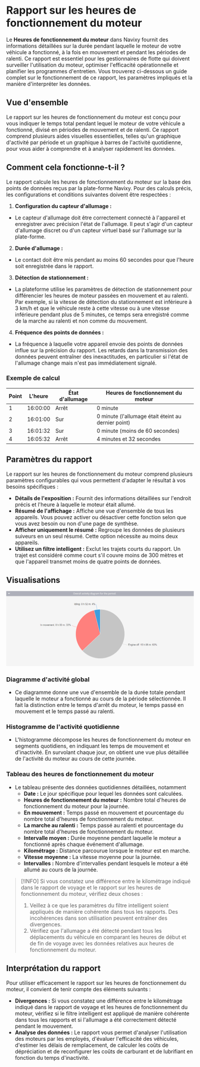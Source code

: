 # Rapport sur les heures de fonctionnement du moteur

Le **Heures de fonctionnement du moteur** dans Navixy fournit des informations détaillées sur la durée pendant laquelle le moteur de votre véhicule a fonctionné, à la fois en mouvement et pendant les périodes de ralenti. Ce rapport est essentiel pour les gestionnaires de flotte qui doivent surveiller l'utilisation du moteur, optimiser l'efficacité opérationnelle et planifier les programmes d'entretien. Vous trouverez ci-dessous un guide complet sur le fonctionnement de ce rapport, les paramètres impliqués et la manière d'interpréter les données.

## Vue d'ensemble

Le rapport sur les heures de fonctionnement du moteur est conçu pour vous indiquer le temps total pendant lequel le moteur de votre véhicule a fonctionné, divisé en périodes de mouvement et de ralenti. Ce rapport comprend plusieurs aides visuelles essentielles, telles qu'un graphique d'activité par période et un graphique à barres de l'activité quotidienne, pour vous aider à comprendre et à analyser rapidement les données.

## Comment cela fonctionne-t-il ?

Le rapport calcule les heures de fonctionnement du moteur sur la base des points de données reçus par la plate-forme Navixy. Pour des calculs précis, les configurations et conditions suivantes doivent être respectées :

1. **Configuration du capteur d'allumage :**
  - Le capteur d'allumage doit être correctement connecté à l'appareil et enregistrer avec précision l'état de l'allumage. Il peut s'agir d'un capteur d'allumage discret ou d'un capteur virtuel basé sur l'allumage sur la plate-forme.
2. **Durée d'allumage :**
  - Le contact doit être mis pendant au moins 60 secondes pour que l'heure soit enregistrée dans le rapport.
3. **Détection de stationnement :**
  - La plateforme utilise les paramètres de détection de stationnement pour différencier les heures de moteur passées en mouvement et au ralenti. Par exemple, si la vitesse de détection du stationnement est inférieure à 3 km/h et que le véhicule reste à cette vitesse ou à une vitesse inférieure pendant plus de 5 minutes, ce temps sera enregistré comme de la marche au ralenti et non comme du mouvement.
4. **Fréquence des points de données :**
  - La fréquence à laquelle votre appareil envoie des points de données influe sur la précision du rapport. Les retards dans la transmission des données peuvent entraîner des inexactitudes, en particulier si l'état de l'allumage change mais n'est pas immédiatement signalé.

### Exemple de calcul

| Point | L'heure | État d'allumage | Heures de fonctionnement du moteur |
| --- | --- | --- | --- |
| 1   | 16:00:00 | Arrêt | 0 minute |
| 2   | 16:01:00 | Sur | 0 minute (l'allumage était éteint au dernier point) |
| 3   | 16:01:32 | Sur | 0 minute (moins de 60 secondes) |
| 4   | 16:05:32 | Arrêt | 4 minutes et 32 secondes |

## Paramètres du rapport

Le rapport sur les heures de fonctionnement du moteur comprend plusieurs paramètres configurables qui vous permettent d'adapter le résultat à vos besoins spécifiques :

- **Détails de l'exposition :** Fournit des informations détaillées sur l'endroit précis et l'heure à laquelle le moteur était allumé.
- **Résumé de l'affichage :** Affiche une vue d'ensemble de tous les appareils. Vous pouvez activer ou désactiver cette fonction selon que vous avez besoin ou non d'une page de synthèse.
- **Afficher uniquement le résumé :** Regroupe les données de plusieurs suiveurs en un seul résumé. Cette option nécessite au moins deux appareils.
- **Utilisez un filtre intelligent :** Exclut les trajets courts du rapport. Un trajet est considéré comme court s'il couvre moins de 300 mètres et que l'appareil transmet moins de quatre points de données.

## Visualisations

![image-20240815-010415.png](attachments/image-20240815-010415.png)

### Diagramme d'activité global

- Ce diagramme donne une vue d'ensemble de la durée totale pendant laquelle le moteur a fonctionné au cours de la période sélectionnée. Il fait la distinction entre le temps d'arrêt du moteur, le temps passé en mouvement et le temps passé au ralenti.

### Histogramme de l'activité quotidienne

- L'histogramme décompose les heures de fonctionnement du moteur en segments quotidiens, en indiquant les temps de mouvement et d'inactivité. En survolant chaque jour, on obtient une vue plus détaillée de l'activité du moteur au cours de cette journée.

### Tableau des heures de fonctionnement du moteur

- Le tableau présente des données quotidiennes détaillées, notamment
  - **Date :** Le jour spécifique pour lequel les données sont calculées.
  - **Heures de fonctionnement du moteur :** Nombre total d'heures de fonctionnement du moteur pour la journée.
  - **En mouvement :** Temps passé en mouvement et pourcentage du nombre total d'heures de fonctionnement du moteur.
  - **La marche au ralenti :** Temps passé au ralenti et pourcentage du nombre total d'heures de fonctionnement du moteur.
  - **Intervalle moyen :** Durée moyenne pendant laquelle le moteur a fonctionné après chaque événement d'allumage.
  - **Kilométrage :** Distance parcourue lorsque le moteur est en marche.
  - **Vitesse moyenne :** La vitesse moyenne pour la journée.
  - **Intervalles :** Nombre d'intervalles pendant lesquels le moteur a été allumé au cours de la journée.

> [!INFO]
> Si vous constatez une différence entre le kilométrage indiqué dans le rapport de voyage et le rapport sur les heures de fonctionnement du moteur, vérifiez deux choses :
> 1. Veillez à ce que les paramètres du filtre intelligent soient appliqués de manière cohérente dans tous les rapports. Des incohérences dans son utilisation peuvent entraîner des divergences.
> 2. Vérifiez que l'allumage a été détecté pendant tous les déplacements du véhicule en comparant les heures de début et de fin de voyage avec les données relatives aux heures de fonctionnement du moteur.

## Interprétation du rapport

Pour utiliser efficacement le rapport sur les heures de fonctionnement du moteur, il convient de tenir compte des éléments suivants :

- **Divergences :** Si vous constatez une différence entre le kilométrage indiqué dans le rapport de voyage et les heures de fonctionnement du moteur, vérifiez si le filtre intelligent est appliqué de manière cohérente dans tous les rapports et si l'allumage a été correctement détecté pendant le mouvement.
- **Analyse des données :** Le rapport vous permet d'analyser l'utilisation des moteurs par les employés, d'évaluer l'efficacité des véhicules, d'estimer les délais de remplacement, de calculer les coûts de dépréciation et de reconfigurer les coûts de carburant et de lubrifiant en fonction du temps d'inactivité.